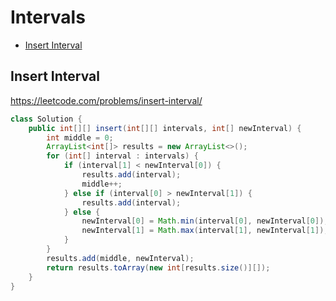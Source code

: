 # Intervals
+ [Insert Interval](#insert-interval)
## Insert Interval
https://leetcode.com/problems/insert-interval/
```java
class Solution {
    public int[][] insert(int[][] intervals, int[] newInterval) {
        int middle = 0;
        ArrayList<int[]> results = new ArrayList<>();
        for (int[] interval : intervals) {
            if (interval[1] < newInterval[0]) {
                results.add(interval);
                middle++;
            } else if (interval[0] > newInterval[1]) {
                results.add(interval);
            } else {
                newInterval[0] = Math.min(interval[0], newInterval[0]);
                newInterval[1] = Math.max(interval[1], newInterval[1]);
            }
        }
        results.add(middle, newInterval);
        return results.toArray(new int[results.size()][]);
    }
}

```
